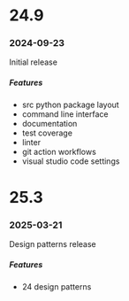 # 24.9
### 2024-09-23

Initial release

##### Features
- src python package layout
- command line interface
- documentation
- test coverage
- linter
- git action workflows
- visual studio code settings

# 25.3
### 2025-03-21

Design patterns release

##### Features
- 24 design patterns
